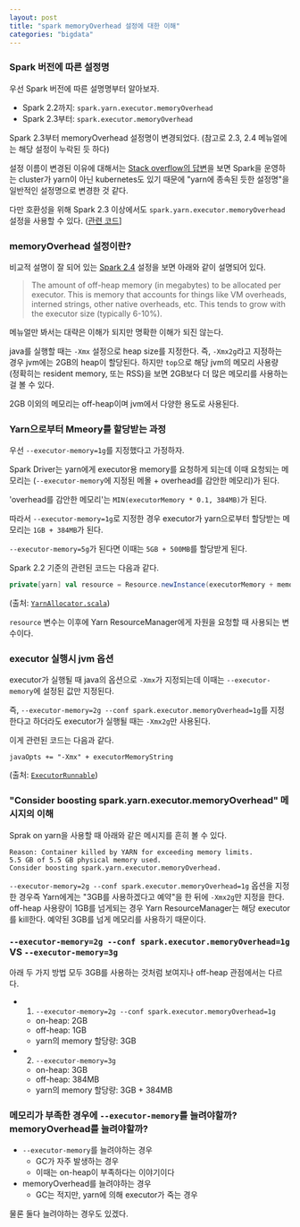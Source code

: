 ```yaml
---
layout: post
title: "spark memoryOverhead 설정에 대한 이해"
categories: "bigdata"
---
```


### Spark 버전에 따른 설정명

우선 Spark 버전에 따른 설명명부터 알아보자.

- Spark 2.2까지: `spark.yarn.executor.memoryOverhead`
- Spark 2.3부터: `spark.executor.memoryOverhead`

Spark 2.3부터 memoryOverhead 설정명이 변경되었다. (참고로 2.3, 2.4 메뉴얼에는 해당 설정이 누락된 듯 하다)

설정 이름이 변경된 이유에 대해서는 [Stack overflow의 답변](https://stackoverflow.com/q/58813117/2930152)을 보면 Spark을 운영하는 cluster가 yarn이 아닌 kubernetes도 있기 때문에 "yarn에 종속된 듯한 설정명"을 일반적인 설정명으로 변경한 것 같다.

다만 호환성을 위해 Spark 2.3 이상에서도 `spark.yarn.executor.memoryOverhead` 설정을 사용할 수 있다. ([관련 코드](https://github.com/apache/spark/blob/7766fd13c9e7cb72b97fdfee224d3958fbe882a0/core/src/main/scala/org/apache/spark/SparkConf.scala#L684-L685)]

### memoryOverhead 설정이란?

비교적 설명이 잘 되어 있는 [Spark 2.4](https://spark.apache.org/docs/2.2.0/running-on-yarn.html#spark-properties) 설정을 보면 아래와 같이 설명되어 있다.

> The amount of off-heap memory (in megabytes) to be allocated per executor. This is memory that accounts for things like VM overheads, interned strings, other native overheads, etc. This tends to grow with the executor size (typically 6-10%).

메뉴얼만 봐서는 대략은 이해가 되지만 명확한 이해가 되진 않는다.

java를 실행할 때는 `-Xmx` 설정으로 heap size를 지정한다. 즉, `-Xmx2g`라고 지정하는 경우 jvm에는 2GB의 heap이 할당된다. 하지만 `top`으로 해당 jvm의 메모리 사용량 (정확히는 resident memory, 또는 RSS)을 보면 2GB보다 더 많은 메모리를 사용하는 걸 볼 수 있다.

2GB 이외의 메모리는 off-heap이며 jvm에서 다양한 용도로 사용된다.

### Yarn으로부터 Mmeory를 할당받는 과정

우선 `--executor-memory=1g`를 지정했다고 가정하자.

Spark Driver는 yarn에게 executor용 memory를 요청하게 되는데 이때 요청되는 메모리는 (`--executor-memory`에 지정된 메몰 + overhead를 감안한 메모리)가 된다.

'overhead를 감안한 메모리'는 `MIN(executorMemory * 0.1, 384MB)`가 된다.

따라서 `--executor-memory=1g`로 지정한 경우 executor가 yarn으로부터 할당받는 메모리는 `1GB + 384MB`가 된다.

`--executor-memory=5g`가 된다면 이때는 `5GB + 500MB`를 할당받게 된다.

Spark 2.2 기준의 관련된 코드는 다음과 같다.

```scala
private[yarn] val resource = Resource.newInstance(executorMemory + memoryOverhead, executorCores)
```

(출처: [`YarnAllocator.scala`](https://github.com/apache/spark/blob/branch-2.2/resource-managers/yarn/src/main/scala/org/apache/spark/deploy/yarn/YarnAllocator.scala#L140))

`resource` 변수는 이후에 Yarn ResourceManager에게 자원을 요청할 때 사용되는 변수이다.

### executor 실행시 jvm 옵션

executor가 실행될 때 java의 옵션으로 `-Xmx`가 지정되는데 이때는 `--executor-memory`에 설정된 값만 지정된다.

즉, `--executor-memory=2g --conf spark.executor.memoryOverhead=1g`를 지정한다고 하더라도 executor가 실행될 때는 `-Xmx2g`만 사용된다.

이게 관련된 코드는 다음과 같다.

```
javaOpts += "-Xmx" + executorMemoryString
```

(출처: [`ExecutorRunnable`](https://github.com/apache/spark/blob/branch-2.2/resource-managers/yarn/src/main/scala/org/apache/spark/deploy/yarn/ExecutorRunnable.scala#L140))

### "Consider boosting spark.yarn.executor.memoryOverhead" 메시지의 이해

Sprak on yarn을 사용할 때 아래와 같은 메시지를 흔히 볼 수 있다.

```
Reason: Container killed by YARN for exceeding memory limits.
5.5 GB of 5.5 GB physical memory used.
Consider boosting spark.yarn.executor.memoryOverhead.
```

`--executor-memory=2g --conf spark.executor.memoryOverhead=1g` 옵션을 지정한 경우즉 Yarn에게는 "3GB를 사용하겠다고 예약"을 한 뒤에 `-Xmx2g`만 지정을 한다. off-heap 사용량이 1GB를 넘게되는 경우 Yarn ResourceManager는 해당 executor를 kill한다. 예약된 3GB를 넘게 메모리를 사용하기 때문이다.


### `--executor-memory=2g --conf spark.executor.memoryOverhead=1g` VS `--executor-memory=3g`

아래 두 가지 방법 모두 3GB를 사용하는 것처럼 보여지나 off-heap 관점에서는 다르다.

- 1) `--executor-memory=2g --conf spark.executor.memoryOverhead=1g`
    - on-heap: 2GB
    - off-heap: 1GB
    - yarn의 memory 할당량: 3GB
- 2) `--executor-memory=3g`
    - on-heap: 3GB
    - off-heap: 384MB
    - yarn의 memory 할당량: 3GB + 384MB

### 메모리가 부족한 경우에 `--executor-memory`를 늘려야할까? memoryOverhead를 늘려야할까?

- `--executor-memory`를 늘려야하는 경우
    - GC가 자주 발생하는 경우
    - 이때는 on-heap이 부족하다는 이야기이다
- memoryOverhead를 늘려야하는 경우
    - GC는 적지만, yarn에 의해 executor가 죽는 경우

물론 둘다 늘려야하는 경우도 있겠다.
